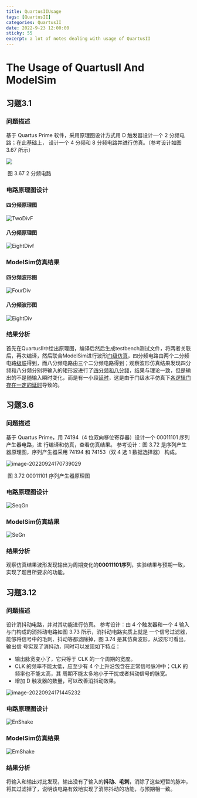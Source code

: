 ```yaml
---
title: QuartusIIUsage
tags: [QuartusII]
categories: QuartusII
date: 2022-9-23 12:00:00
sticky: 55
excerpt: a lot of notes dealing with usage of QuartusII
---
```


#  The Usage of QuartusII And ModelSim

## 习题3.1

### 问题描述

基于 Quartus Prime 软件，采用原理图设计方式用 D 触发器设计一个 2 分频电路；在此基础上， 设计一个 4 分频和 8 分频电路并进行仿真。（参考设计如图 3.67 所示）

![](https://raw.githubusercontent.com/Alleyf/PictureMap/main/web_icons/image-20220924165154538.png)

​														图 3.67 2 分频电路

### 电路原理图设计

#### 四分频原理图

![TwoDivF](https://raw.githubusercontent.com/Alleyf/PictureMap/main/web_icons/TwoDivF.png)

#### 八分频原理图

![EightDivf](https://raw.githubusercontent.com/Alleyf/PictureMap/main/web_icons/EightDivf.png)

### ModelSim仿真结果

#### 四分频波形图

![FourDiv](https://raw.githubusercontent.com/Alleyf/PictureMap/main/web_icons/FourDiv.png)

#### 八分频波形图

![EightDiv](https://raw.githubusercontent.com/Alleyf/PictureMap/main/web_icons/EightDiv.png)

### 结果分析

首先在QuartusII中绘出原理图，编译后然后生成testbench测试文件，将两者关联后，再次编译，然后联合ModelSim进行波形<u>门级仿真</u>，四分频电路由两个二分频电路<u>级联</u>得到，而八分频电路由三个二分频电路得到；观察波形仿真结果发现四分频和八分频分别将输入的矩形波进行了<u>四分频和八分频</u>，结果与理论一致，但是输出的不是随输入瞬时变化，而是有一小段<u>延时</u>，这是由于门级水平仿真下<u>各逻辑门存在一定的延时</u>导致的。

## 习题3.6

### 问题描述

基于 Quartus Prime，用 74194（4 位双向移位寄存器）设计一个 00011101 序列产生器电路，进 行编译和仿真，查看仿真结果。 参考设计：图 3.72 是序列产生器原理图，序列产生器采用 74194 和 74153（双 4 选 1 数据选择器） 构成。

![image-20220924170739029](https://raw.githubusercontent.com/Alleyf/PictureMap/main/web_icons/image-20220924170739029.png)

​								图 3.72 00011101 序列产生器原理图

### 电路原理图设计

![SeqGn](https://raw.githubusercontent.com/Alleyf/PictureMap/main/web_icons/SeqGn.png)

### ModelSim仿真结果

![SeGn](https://raw.githubusercontent.com/Alleyf/PictureMap/main/web_icons/SeGn.png)

### 结果分析

观察仿真结果波形发现输出为周期变化的**00011101序列**，实验结果与预期一致，实现了题目所要求的功能。

## 习题3.12

### 问题描述

设计消抖动电路，并对其功能进行仿真。 参考设计：由 4 个触发器和一个 4 输入与门构成的消抖动电路如图 3.73 所示，消抖动电路实质上就是 一个信号过滤器，能够将信号中的毛刺、抖动等都滤除掉，图 3.74 是其仿真波形，从波形可看出，输出信 号实现了消抖动，同时可以发现如下特点：

- 输出脉宽变小了，它只等于 CLK 的一个周期的宽度。  
- CLK 的频率不能太低，应至少有 4 个上升沿包含在正常信号脉冲中；CLK 的频率也不能太高，其 周期不能太多地小于干扰或者抖动信号的脉宽。
- 增加 D 触发器的数量，可以改善消抖动效果。

![image-20220924171445232](https://raw.githubusercontent.com/Alleyf/PictureMap/main/web_icons/image-20220924171445232.png)

### 电路原理图设计

![EnShake](https://raw.githubusercontent.com/Alleyf/PictureMap/main/web_icons/EnShake.png)

### ModelSim仿真结果

![EmShake](https://raw.githubusercontent.com/Alleyf/PictureMap/main/web_icons/EmShake.png)

### 结果分析

将输入和输出对比发现，输出没有了输入的**抖动、毛刺**，消除了这些短暂的脉冲，将其过滤掉了，说明该电路有效地实现了消除抖动的功能，与预期相一致。
